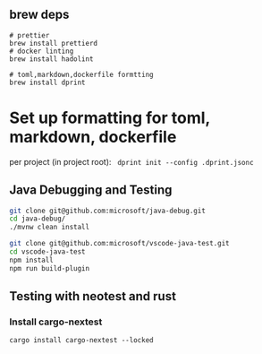 ## brew deps

```
# prettier
brew install prettierd
# docker linting 
brew install hadolint

# toml,markdown,dockerfile formtting
brew install dprint

```

# Set up formatting for toml, markdown, dockerfile
per project (in project root):
``` dprint init --config .dprint.jsonc```

## Java Debugging and Testing

```sh
git clone git@github.com:microsoft/java-debug.git
cd java-debug/
./mvnw clean install
```

```sh
git clone git@github.com:microsoft/vscode-java-test.git
cd vscode-java-test
npm install
npm run build-plugin
```

## Testing with neotest and rust

### Install cargo-nextest
```cargo install cargo-nextest --locked```
